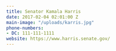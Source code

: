 ```yaml
---
title: Senator Kamala Harris
date: 2017-02-04 02:01:00 Z
main-image: "/uploads/karris.jpg"
phone-numbers:
- DC: 111-111-1111
website: https://www.harris.senate.gov/
---
```


